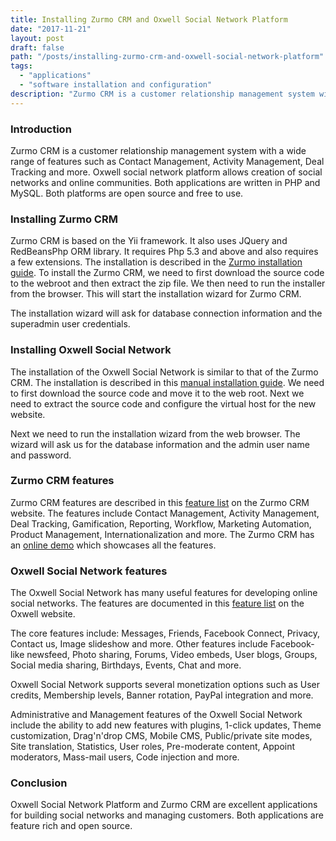 ```yaml
---
title: Installing Zurmo CRM and Oxwell Social Network Platform
date: "2017-11-21"
layout: post
draft: false
path: "/posts/installing-zurmo-crm-and-oxwell-social-network-platform"
tags:
  - "applications"
  - "software installation and configuration"
description: "Zurmo CRM is a customer relationship management system with a wide range of features such as Contact Management, Activity Management, Deal Tracking and more. Oxwell social network platform allows creation of social networks and online communities. Both applications are written in PHP and MySQL. Both platforms are open source and free to use."
---
```


### Introduction
Zurmo CRM is a customer relationship management system with a wide range of features such as Contact Management, Activity Management, Deal Tracking and more. Oxwell social network platform allows creation of social networks and online communities. Both applications are written in PHP and MySQL. Both platforms are open source and free to use.

### Installing Zurmo CRM
Zurmo CRM is based on the Yii framework. It also uses JQuery and RedBeansPhp ORM library. It requires Php 5.3 and above and also requires a few extensions. The installation is described in the [Zurmo installation guide](http://zurmo.org/wiki/installing-zurmo). To install the Zurmo CRM, we need to first download the source code to the webroot and then extract the zip file. We then need to run the installer from the browser. This will start the installation wizard for Zurmo CRM.

The installation wizard will ask for database connection information and the superadmin user credentials.

### Installing Oxwell Social Network
The installation of the Oxwell Social Network is similar to that of the Zurmo CRM. The installation is described in this [manual installation guide](https://wiki.oxwall.com/install:manual_installation). We need to first download the source code and move it to the web root. Next we need to extract the source code and configure the virtual host for the new website.

Next we need to run the installation wizard from the web browser. The wizard will ask us for the database information and the admin user name and password.

### Zurmo CRM features
Zurmo CRM features are described in this [feature list](http://zurmo.org/features) on the Zurmo CRM website. The features include Contact Management, Activity Management, Deal Tracking, Gamification, Reporting, Workflow, Marketing Automation, Product Management, Internationalization and more. The Zurmo CRM has an [online demo](http://demo.zurmo.com) which showcases all the features.

### Oxwell Social Network features
The Oxwell Social Network has many useful features for developing online social networks. The features are documented in this [feature list](https://www.oxwall.com/complete-feature-list) on the Oxwell website.

The core features include: Messages, Friends, Facebook Connect, Privacy, Contact us, Image slideshow and more. Other features include Facebook-like newsfeed, Photo sharing, Forums, Video embeds, User blogs, Groups, Social media sharing, Birthdays, Events, Chat and more.

Oxwell Social Network supports several monetization options such as User credits, Membership levels, Banner rotation, PayPal integration and more.

Administrative and Management features of the Oxwell Social Network include the ability to add new features with plugins, 1-click updates, Theme customization, Drag'n'drop CMS, Mobile CMS, Public/private site modes, Site translation, Statistics, User roles, Pre-moderate content, Appoint moderators, Mass-mail users, Code injection and more.

### Conclusion
Oxwell Social Network Platform and Zurmo CRM are excellent applications for building social networks and managing customers. Both applications are feature rich and open source.
